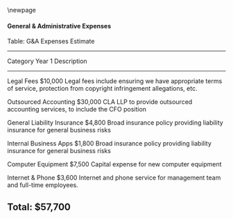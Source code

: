\newpage
#### General & Administrative Expenses

Table: G&A Expenses Estimate

---------------------------------------------------------------------------------------
Category                           Year 1 Description
----------------------------- ----------- ---------------------------------------------
Legal Fees                        $10,000 Legal fees include ensuring we have appropriate
                                          terms of service, protection from copyright infringement
                                          allegations, etc.

Outsourced Accounting             $30,000 CLA LLP to provide outsourced accounting services, to
                                          include the CFO position

General Liability Insurance        $4,800 Broad insurance policy providing liability insurance
                                          for general business risks

Internal Business Apps             $1,800 Broad insurance policy providing liability insurance
                                          for general business risks

Computer Equipment                 $7,500 Capital expense for new computer equipment

Internet & Phone                   $3,600 Internet and phone service for management team
                                          and full-time employees.

Total:                            $57,700
---------------------------------------------------------------------------------------
